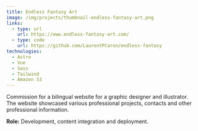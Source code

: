 ```yaml
---
title: Endless Fantasy Art
image: /img/projects/thumbnail-endless-fantasy-art.png
links:
  - type: url
    url: https://www.endless-fantasy-art.com/
  - type: code
    url: https://github.com/LaurentPCaron/endless-fantasy
technologies:
  - Astro
  - Vue
  - Sass
  - Tailwind
  - Amazon S3
---
```

Commission for a bilingual website for a graphic designer and illustrator. The website showcased various professional projects, contacts and other professional information.

**Role:** Development, content integration and deployment.
